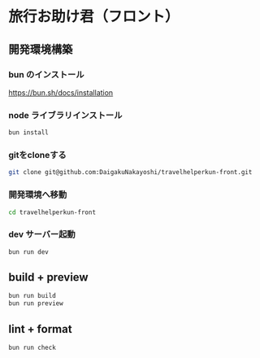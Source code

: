 # 旅行お助け君（フロント）

## 開発環境構築

### bun のインストール

https://bun.sh/docs/installation

### node ライブラリインストール

```sh
bun install
```

### gitをcloneする

```sh
git clone git@github.com:DaigakuNakayoshi/travelhelperkun-front.git
```

### 開発環境へ移動

```sh
cd travelhelperkun-front
```

### dev サーバー起動

```sh
bun run dev
```

## build + preview

```sh
bun run build
bun run preview
```

## lint + format

```sh
bun run check
```

